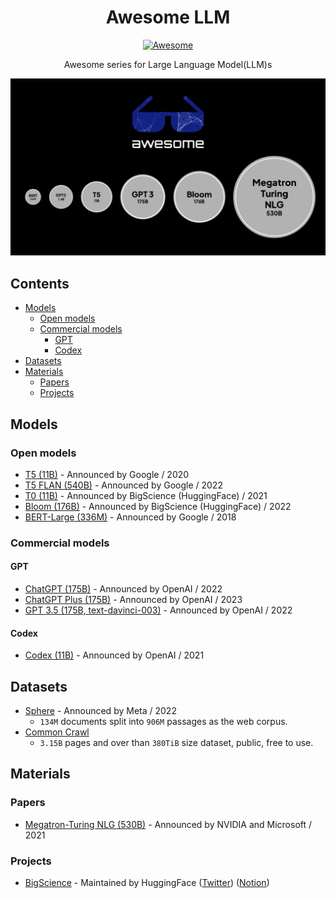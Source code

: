 <h1 align="center">Awesome LLM</h1>
<p align="center"><a href="https://awesome.re"><img src="https://awesome.re/badge.svg" alt="Awesome" /></a></p>
<p align="center">Awesome series for Large Language Model(LLM)s</p>

<p align="center"><img width="880" src="./cover.png" /></p>

## Contents

- [Models](#models)
   - [Open models](#open-models)
   - [Commercial models](#commercial-models)
      - [GPT](#gpt)
      - [Codex](#codex)
- [Datasets](#datasets)
- [Materials](#materials)
   - [Papers](#papers)
   - [Projects](#projects)

## Models

### Open models

- [T5 (11B)](https://huggingface.co/docs/transformers/model_doc/t5) - Announced by Google / 2020
- [T5 FLAN (540B)](https://huggingface.co/google/flan-t5-xxl) - Announced by Google / 2022
- [T0 (11B)](https://huggingface.co/bigscience/T0pp) - Announced by BigScience (HuggingFace) / 2021
- [Bloom (176B)](https://huggingface.co/bigscience/bloom) - Announced by BigScience (HuggingFace) / 2022
- [BERT-Large (336M)](https://huggingface.co/bert-large-uncased) - Announced by Google / 2018

### Commercial models

#### GPT

- [ChatGPT (175B)](https://openai.com/blog/chatgpt/) - Announced by OpenAI / 2022
- [ChatGPT Plus (175B)](https://openai.com/blog/chatgpt-plus/) - Announced by OpenAI / 2023
- [GPT 3.5 (175B, text-davinci-003)](https://platform.openai.com/docs/models/gpt-3) - Announced by OpenAI / 2022

#### Codex

- [Codex (11B)](https://openai.com/blog/openai-codex/) - Announced by OpenAI / 2021

## Datasets

- [Sphere](https://github.com/facebookresearch/Sphere) - Announced by Meta / 2022
   - `134M` documents split into `906M` passages as the web corpus.
- [Common Crawl](https://commoncrawl.org/)
    - `3.15B` pages and over than `380TiB` size dataset, public, free to use.

## Materials

### Papers

- [Megatron-Turing NLG (530B)](https://arxiv.org/abs/2201.11990) - Announced by NVIDIA and Microsoft / 2021

### Projects

- [BigScience](https://bigscience.huggingface.co/) - Maintained by HuggingFace ([Twitter](https://twitter.com/BigScienceLLM)) ([Notion](https://bigscience.notion.site/BLOOM-BigScience-176B-Model-ad073ca07cdf479398d5f95d88e218c4))
